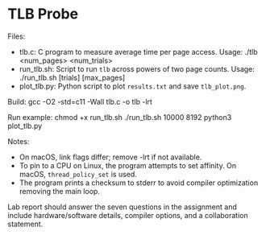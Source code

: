 TLB Probe
=========

Files:
- tlb.c: C program to measure average time per page access. Usage: ./tlb <num_pages> <num_trials>
- run_tlb.sh: Script to run `tlb` across powers of two page counts. Usage: ./run_tlb.sh [trials] [max_pages]
- plot_tlb.py: Python script to plot `results.txt` and save `tlb_plot.png`.

Build:
  gcc -O2 -std=c11 -Wall tlb.c -o tlb -lrt

Run example:
  chmod +x run_tlb.sh
  ./run_tlb.sh 10000 8192
  python3 plot_tlb.py

Notes:
- On macOS, link flags differ; remove -lrt if not available.
- To pin to a CPU on Linux, the program attempts to set affinity. On macOS, `thread_policy_set` is used.
- The program prints a checksum to stderr to avoid compiler optimization removing the main loop.

Lab report should answer the seven questions in the assignment and include hardware/software details, compiler options, and a collaboration statement.
